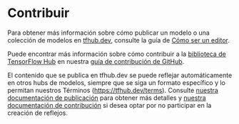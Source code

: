 # Contribuir

Para obtener más información sobre cómo publicar un modelo o una colección de modelos en [tfhub.dev](https://tfhub.dev/), consulte la guía de [Cómo ser un editor](publish.md).

Puede encontrar más información sobre cómo contribuir a la [biblioteca de TensorFlow Hub](https://github.com/tensorflow/hub) en nuestra [guía de contribución de GitHub](https://github.com/tensorflow/hub/blob/master/CONTRIBUTING.md).

El contenido que se publica en tfhub.dev se puede reflejar automáticamente en otros hubs de modelos, siempre que se siga un formato específico y lo permitan nuestros Términos (https://tfhub.dev/terms). Consulte [nuestra documentación de publicación](publish.md) para obtener más detalles y [nuestra documentación de contribución](contribute_a_model.md) si desea optar por no participar en la creación de reflejos.
